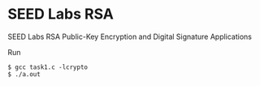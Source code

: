# SEED Labs RSA

SEED Labs RSA Public-Key Encryption and Digital Signature Applications

Run
```
$ gcc task1.c -lcrypto
$ ./a.out
```